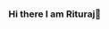 ### Hi there I am Rituraj👋

<!--
**Riturajsen/Riturajsen** is a ✨ _special_ ✨ repository because its `README.md` (this file) appears on your GitHub profile.

Here are some ideas to get you started:

- 🔭 I’m currently working on PHP
- 🌱 I’m currently learning Reactnative
- 👯 I’m looking to collaborate on Geo location project
- 🤔 I’m looking for help with Code
- 💬 Ask me about anything

